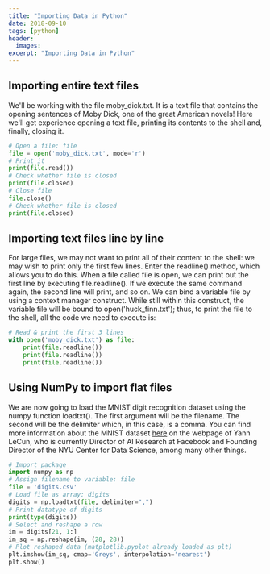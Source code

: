 ```yaml
---
title: "Importing Data in Python"
date: 2018-09-10
tags: [python]
header:
  images:
excerpt: "Importing Data in Python"
---
```


## Importing entire text files
We'll be working with the file moby_dick.txt. It is a text file that contains the opening sentences of Moby Dick, one of the great American novels! Here we'll get experience opening a text file, printing its contents to the shell and, finally, closing it.

```python
# Open a file: file
file = open('moby_dick.txt', mode='r')
# Print it
print(file.read())
# Check whether file is closed
print(file.closed)
# Close file
file.close()
# Check whether file is closed
print(file.closed)
```

## Importing text files line by line
For large files, we may not want to print all of their content to the shell: we may wish to print only the first few lines. Enter the readline() method, which allows you to do this. When a file called file is open, we can print out the first line by executing file.readline(). If we execute the same command again, the second line will print, and so on. We can bind a variable file by using a context manager construct. While still within this construct, the variable file will be bound to open('huck_finn.txt'); thus, to print the file to the shell, all the code we need to execute is:
```python
# Read & print the first 3 lines
with open('moby_dick.txt') as file:
    print(file.readline())
    print(file.readline())
    print(file.readline())
```

## Using NumPy to import flat files
We are now going to load the MNIST digit recognition dataset using the numpy function loadtxt(). The first argument will be the filename. The second will be the delimiter which, in this case, is a comma. You can find more information about the MNIST dataset [here](http://yann.lecun.com/exdb/mnist/) on the webpage of Yann LeCun, who is currently Director of AI Research at Facebook and Founding Director of the NYU Center for Data Science, among many other things.

```python
# Import package
import numpy as np
# Assign filename to variable: file
file = 'digits.csv'
# Load file as array: digits
digits = np.loadtxt(file, delimiter=",")
# Print datatype of digits
print(type(digits))
# Select and reshape a row
im = digits[21, 1:]
im_sq = np.reshape(im, (28, 28))
# Plot reshaped data (matplotlib.pyplot already loaded as plt)
plt.imshow(im_sq, cmap='Greys', interpolation='nearest')
plt.show()
```
